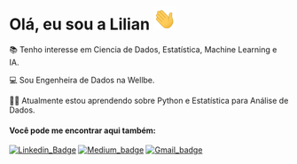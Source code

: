 <h1 >Olá, eu sou a Lilian <img src="https://raw.githubusercontent.com/ABSphreak/ABSphreak/master/gifs/Hi.gif" height="40px"></h1>

📚 Tenho interesse em Ciencia de Dados, Estatística, Machine Learning e IA.

💻 Sou Engenheira de Dados na Wellbe.

👩‍🎓 Atualmente estou aprendendo sobre Python e Estatística para Análise de Dados.

#### Você pode me encontrar aqui também:

[![Linkedin_Badge](https://img.shields.io/badge/LinkedIn-0077B5?style=for-the-badge&logo=linkedin&logoColor=white&link=http://www.linkedin.com/in/liliancandido/)](http://www.linkedin.com/in/liliancandido/)
[![Medium_badge](https://img.shields.io/badge/Medium-12100E?style=for-the-badge&logo=medium&logoColor=white&link=https://medium.com/@liliancandido)](https://medium.com/@liliancandido/)
[![Gmail_badge](https://img.shields.io/badge/Gmail-D14836?style=for-the-badge&logo=gmail&logoColor=white&link=mailto:liliancandidoaguilar@gmail.com)](mailto:liliancandidoaguilar@gmail.com)


      
<!--
**aguilar-lc/aguilar-lc** is a ✨ _special_ ✨ repository because its `README.md` (this file) appears on your GitHub profile.

Here are some ideas to get you started:

- 🔭 I’m currently working on ...
- 🌱 I’m currently learning ...
- 👯 I’m looking to collaborate on ...
- 🤔 I’m looking for help with ...
- 💬 Ask me about ...
📫 Como chegar até mim: aguilar.lc@hotmail.com
- 😄 Pronouns: ...
- ⚡ Fun fact: ...
-->



